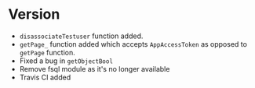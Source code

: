 # Version

* `disassociateTestuser` function added.
* `getPage_` function added which accepts `AppAccessToken` as opposed
  to `getPage` function.
* Fixed a bug in `getObjectBool`
* Remove fsql module as it's no longer available
* Travis CI added
